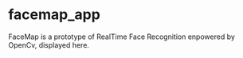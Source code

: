 # facemap_app

FaceMap is a prototype of RealTime Face Recognition enpowered by OpenCv, displayed here.


